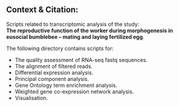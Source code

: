 ## Context & Citation:   
Scripts related to transcriptomic analysis of the study:  
__The reproductive function of the worker during morphogenesis in eusocial bumblebee – mating and laying fertilized egg__. 

The following directory contains scripts for:  
- The quality assessment of RNA-seq fastq sequences.  
- The alignment of filtered reads.  
- Differential expression analysis.    
- Principal component analysis. 
- Gene Ontology term enrichment analysis.  
- Weighted gene co-expression network analysis.  
- Visualisation.  
